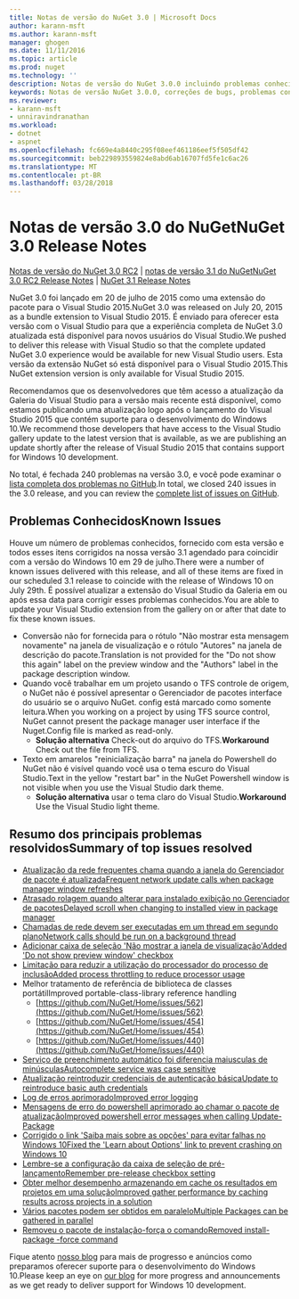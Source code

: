 ```yaml
---
title: Notas de versão do NuGet 3.0 | Microsoft Docs
author: karann-msft
ms.author: karann-msft
manager: ghogen
ms.date: 11/11/2016
ms.topic: article
ms.prod: nuget
ms.technology: ''
description: Notas de versão do NuGet 3.0.0 incluindo problemas conhecidos, correções de bug, recursos adicionados e DCRs.
keywords: Notas de versão NuGet 3.0.0, correções de bugs, problemas conhecidos, adicionaram recursos, DCRs
ms.reviewer:
- karann-msft
- unniravindranathan
ms.workload:
- dotnet
- aspnet
ms.openlocfilehash: fc669e4a8440c295f08eef461186eef5f505df42
ms.sourcegitcommit: beb229893559824e8abd6ab16707fd5fe1c6ac26
ms.translationtype: MT
ms.contentlocale: pt-BR
ms.lasthandoff: 03/28/2018
---
```

# <a name="nuget-30-release-notes"></a><span data-ttu-id="5a6d8-104">Notas de versão 3.0 do NuGet</span><span class="sxs-lookup"><span data-stu-id="5a6d8-104">NuGet 3.0 Release Notes</span></span>

<span data-ttu-id="5a6d8-105">[Notas de versão do NuGet 3.0 RC2](../release-notes/nuget-3.0-RC2.md) | [notas de versão 3.1 do NuGet](../release-notes/nuget-3.1.md)</span><span class="sxs-lookup"><span data-stu-id="5a6d8-105">[NuGet 3.0 RC2 Release Notes](../release-notes/nuget-3.0-RC2.md) | [NuGet 3.1 Release Notes](../release-notes/nuget-3.1.md)</span></span>

<span data-ttu-id="5a6d8-106">NuGet 3.0 foi lançado em 20 de julho de 2015 como uma extensão do pacote para o Visual Studio 2015.</span><span class="sxs-lookup"><span data-stu-id="5a6d8-106">NuGet 3.0 was released on July 20, 2015 as a bundle extension to Visual Studio 2015.</span></span> <span data-ttu-id="5a6d8-107">É enviado para oferecer esta versão com o Visual Studio para que a experiência completa de NuGet 3.0 atualizada está disponível para novos usuários do Visual Studio.</span><span class="sxs-lookup"><span data-stu-id="5a6d8-107">We pushed to deliver this release with Visual Studio so that the complete updated NuGet 3.0 experience would be available for new Visual Studio users.</span></span> <span data-ttu-id="5a6d8-108">Esta versão da extensão NuGet só está disponível para o Visual Studio 2015.</span><span class="sxs-lookup"><span data-stu-id="5a6d8-108">This NuGet extension version is only available for Visual Studio 2015.</span></span>

<span data-ttu-id="5a6d8-109">Recomendamos que os desenvolvedores que têm acesso a atualização da Galeria do Visual Studio para a versão mais recente está disponível, como estamos publicando uma atualização logo após o lançamento do Visual Studio 2015 que contém suporte para o desenvolvimento do Windows 10.</span><span class="sxs-lookup"><span data-stu-id="5a6d8-109">We recommend those developers that have access to the Visual Studio gallery update to the latest version that is available, as we are publishing an update shortly after the release of Visual Studio 2015 that contains support for Windows 10 development.</span></span>

<span data-ttu-id="5a6d8-110">No total, é fechada 240 problemas na versão 3.0, e você pode examinar o [lista completa dos problemas no GitHub](https://github.com/NuGet/Home/issues?q=milestone%3A3.0.0-RTM+is%3Aclosed).</span><span class="sxs-lookup"><span data-stu-id="5a6d8-110">In total, we closed 240 issues in the 3.0 release, and you can review the [complete list of issues on GitHub](https://github.com/NuGet/Home/issues?q=milestone%3A3.0.0-RTM+is%3Aclosed).</span></span>

## <a name="known-issues"></a><span data-ttu-id="5a6d8-111">Problemas Conhecidos</span><span class="sxs-lookup"><span data-stu-id="5a6d8-111">Known Issues</span></span>

<span data-ttu-id="5a6d8-112">Houve um número de problemas conhecidos, fornecido com esta versão e todos esses itens corrigidos na nossa versão 3.1 agendado para coincidir com a versão do Windows 10 em 29 de julho.</span><span class="sxs-lookup"><span data-stu-id="5a6d8-112">There were a number of known issues delivered with this release, and all of these items are fixed in our scheduled 3.1 release to coincide with the release of Windows 10 on July 29th.</span></span>  <span data-ttu-id="5a6d8-113">É possível atualizar a extensão do Visual Studio da Galeria em ou após essa data para corrigir esses problemas conhecidos.</span><span class="sxs-lookup"><span data-stu-id="5a6d8-113">You are able to update your Visual Studio extension from the gallery on or after that date to fix these known issues.</span></span>

*  <span data-ttu-id="5a6d8-114">Conversão não for fornecida para o rótulo "Não mostrar esta mensagem novamente" na janela de visualização e o rótulo "Autores" na janela de descrição do pacote.</span><span class="sxs-lookup"><span data-stu-id="5a6d8-114">Translation is not provided for the "Do not show this again" label on the preview window and the "Authors" label in the package description window.</span></span>
*  <span data-ttu-id="5a6d8-115">Quando você trabalhar em um projeto usando o TFS controle de origem, o NuGet não é possível apresentar o Gerenciador de pacotes interface do usuário se o arquivo NuGet. config está marcado como somente leitura.</span><span class="sxs-lookup"><span data-stu-id="5a6d8-115">When you working on a project by using TFS source control, NuGet cannot present the package manager user interface if the Nuget.Config file is marked as read-only.</span></span>
   * <span data-ttu-id="5a6d8-116">**Solução alternativa** Check-out do arquivo do TFS.</span><span class="sxs-lookup"><span data-stu-id="5a6d8-116">**Workaround** Check out the file from TFS.</span></span>
*  <span data-ttu-id="5a6d8-117">Texto em amarelos "reinicialização barra" na janela do Powershell do NuGet não é visível quando você usa o tema escuro do Visual Studio.</span><span class="sxs-lookup"><span data-stu-id="5a6d8-117">Text in the yellow "restart bar" in the NuGet Powershell window is not visible when you use the Visual Studio dark theme.</span></span>
   * <span data-ttu-id="5a6d8-118">**Solução alternativa** usar o tema claro do Visual Studio.</span><span class="sxs-lookup"><span data-stu-id="5a6d8-118">**Workaround** Use the Visual Studio light theme.</span></span>


## <a name="summary-of-top-issues-resolved"></a><span data-ttu-id="5a6d8-119">Resumo dos principais problemas resolvidos</span><span class="sxs-lookup"><span data-stu-id="5a6d8-119">Summary of top issues resolved</span></span>

* [<span data-ttu-id="5a6d8-120">Atualização da rede frequentes chama quando a janela do Gerenciador de pacote é atualizada</span><span class="sxs-lookup"><span data-stu-id="5a6d8-120">Frequent network update calls when package manager window refreshes</span></span>](https://github.com/NuGet/Home/issues/515)
* [<span data-ttu-id="5a6d8-121">Atrasado rolagem quando alterar para instalado exibição no Gerenciador de pacotes</span><span class="sxs-lookup"><span data-stu-id="5a6d8-121">Delayed scroll when changing to installed view in package manager</span></span>](https://github.com/NuGet/Home/issues/519)
* [<span data-ttu-id="5a6d8-122">Chamadas de rede devem ser executadas em um thread em segundo plano</span><span class="sxs-lookup"><span data-stu-id="5a6d8-122">Network calls should be run on a background thread</span></span>](https://github.com/NuGet/Home/issues/516)
* [<span data-ttu-id="5a6d8-123">Adicionar caixa de seleção 'Não mostrar a janela de visualização'</span><span class="sxs-lookup"><span data-stu-id="5a6d8-123">Added 'Do not show preview window' checkbox</span></span>](https://github.com/NuGet/Home/issues/566)
* [<span data-ttu-id="5a6d8-124">Limitação para reduzir a utilização do processador do processo de inclusão</span><span class="sxs-lookup"><span data-stu-id="5a6d8-124">Added process throttling to reduce processor usage</span></span>](https://github.com/NuGet/Home/issues/356)
* <span data-ttu-id="5a6d8-125">Melhor tratamento de referência de biblioteca de classes portátil</span><span class="sxs-lookup"><span data-stu-id="5a6d8-125">Improved portable-class-library reference handling</span></span>
    * [https://github.com/NuGet/Home/issues/562](https://github.com/NuGet/Home/issues/562)
    * [https://github.com/NuGet/Home/issues/454](https://github.com/NuGet/Home/issues/454)
    * [https://github.com/NuGet/Home/issues/440](https://github.com/NuGet/Home/issues/440)
* [<span data-ttu-id="5a6d8-126">Serviço de preenchimento automático foi diferencia maiusculas de minúsculas</span><span class="sxs-lookup"><span data-stu-id="5a6d8-126">Autocomplete service was case sensitive</span></span>](https://github.com/NuGet/Home/issues/198)
* [<span data-ttu-id="5a6d8-127">Atualização reintroduzir credenciais de autenticação básica</span><span class="sxs-lookup"><span data-stu-id="5a6d8-127">Update to reintroduce basic auth credentials</span></span>](https://github.com/NuGet/Home/issues/456)
* [<span data-ttu-id="5a6d8-128">Log de erros aprimorado</span><span class="sxs-lookup"><span data-stu-id="5a6d8-128">Improved error logging</span></span>](https://github.com/NuGet/Home/issues/407)
* [<span data-ttu-id="5a6d8-129">Mensagens de erro do powershell aprimorado ao chamar o pacote de atualização</span><span class="sxs-lookup"><span data-stu-id="5a6d8-129">Improved powershell error messages when calling Update-Package</span></span>](https://github.com/NuGet/Home/issues/5)
* [<span data-ttu-id="5a6d8-130">Corrigido o link 'Saiba mais sobre as opções' para evitar falhas no Windows 10</span><span class="sxs-lookup"><span data-stu-id="5a6d8-130">Fixed the 'Learn about Options' link to prevent crashing on Windows 10</span></span>](https://github.com/NuGet/Home/issues/822)
* [<span data-ttu-id="5a6d8-131">Lembre-se a configuração da caixa de seleção de pré-lançamento</span><span class="sxs-lookup"><span data-stu-id="5a6d8-131">Remember pre-release checkbox setting</span></span>](https://github.com/NuGet/Home/issues/732)
* [<span data-ttu-id="5a6d8-132">Obter melhor desempenho armazenando em cache os resultados em projetos em uma solução</span><span class="sxs-lookup"><span data-stu-id="5a6d8-132">Improved gather performance by caching results across projects in a solution</span></span>](https://github.com/NuGet/Home/issues/721)
* [<span data-ttu-id="5a6d8-133">Vários pacotes podem ser obtidos em paralelo</span><span class="sxs-lookup"><span data-stu-id="5a6d8-133">Multiple Packages can be gathered in parallel</span></span>](https://github.com/NuGet/Home/issues/713)
* [<span data-ttu-id="5a6d8-134">Removeu o pacote de instalação-força o comando</span><span class="sxs-lookup"><span data-stu-id="5a6d8-134">Removed install-package -force command</span></span>](https://github.com/NuGet/Home/issues/697)

<span data-ttu-id="5a6d8-135">Fique atento [nosso blog](http://blog.nuget.org) para mais de progresso e anúncios como preparamos oferecer suporte para o desenvolvimento do Windows 10.</span><span class="sxs-lookup"><span data-stu-id="5a6d8-135">Please keep an eye on [our blog](http://blog.nuget.org) for more progress and announcements as we get ready to deliver support for Windows 10 development.</span></span>